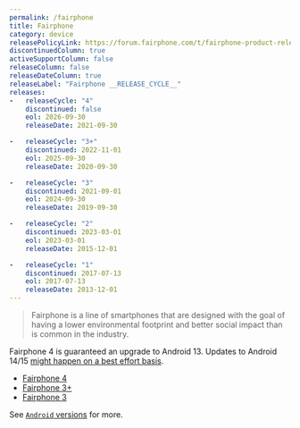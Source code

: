 ```yaml
---
permalink: /fairphone
title: Fairphone
category: device
releasePolicyLink: https://forum.fairphone.com/t/fairphone-product-release-cycle/52652
discontinuedColumn: true
activeSupportColumn: false
releaseColumn: false
releaseDateColumn: true
releaseLabel: "Fairphone __RELEASE_CYCLE__"
releases:
-   releaseCycle: "4"
    discontinued: false
    eol: 2026-09-30
    releaseDate: 2021-09-30

-   releaseCycle: "3+"
    discontinued: 2022-11-01
    eol: 2025-09-30
    releaseDate: 2020-09-30

-   releaseCycle: "3"
    discontinued: 2021-09-01
    eol: 2024-09-30
    releaseDate: 2019-09-30

-   releaseCycle: "2"
    discontinued: 2023-03-01
    eol: 2023-03-01
    releaseDate: 2015-12-01

-   releaseCycle: "1"
    discontinued: 2017-07-13
    eol: 2017-07-13
    releaseDate: 2013-12-01
---
```


> Fairphone is a line of smartphones that are designed with the goal of having a lower environmental footprint and better social impact than is common in the industry.

Fairphone 4 is guaranteed an upgrade to Android 13. Updates to Android 14/15 [might happen on a best effort basis](https://support.fairphone.com/hc/en-us/articles/4405858006545-FP4-Fairphone-OS-Android-11-).

- [Fairphone 4](https://shop.fairphone.com/en/buy-fairphone-4)
- [Fairphone 3+](https://shop.fairphone.com/en/fairphone-3-plus)
- [Fairphone 3](https://shop.fairphone.com/en/fairphone-3)

See [`Android` versions](https://endoflife.date/android) for more.
